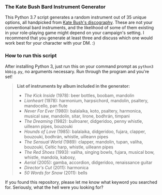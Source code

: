 ### The Kate Bush Bard Instrument Generator

This Python 3.7 script generates a random instrument out of 35 unique options, all handpicked from [Kate Bush's discography](https://en.wikipedia.org/wiki/Kate_Bush_discography). These are not your conventional bard instruments, and the likelihood of some of them existing in your role-playing game might depend on your campaign's setting. I recommend that you generate at least three and discuss which one would work best for your character with your DM. :)

### How to run this script

After installing Python 3, just run this on your command prompt as `python3 kbbig.py`, no arguments necessary. Run through the program and you're set!


> **List of instruments by album included in the generator:**
> - *The Kick Inside* (1978): beer bottles, boobam, mandolin
> - *Lionheart* (1978): harmonium, harpsichord, mandolin, psaltery, mandocello, pan flute
> - *Never For Ever* (1980): balalaika, koto, psaltery, harmonica, musical saw, mandolin, sitar, lirone, bodhrán, timpani
> - *The Dreaming* (1982): bullroarer, didgeridoo, penny whistle, uilleann pipes, bouzouki
> - *Hounds of Love* (1985): balalaika, didgeridoo, fujara, clapper, bouzouki, bodhrán, whistle, uilleann pipes
> - *The Sensual World* (1989): clapper, mandolin, tupan, valiha, bouzouki, Celtic harp, whistle, uilleann pipes
> - *The Red Shoes* (1993): valiha, singing bowls, fujara, musical bow, whistle, mandola, kabosy,
> - *Aerial* (2005): gamba, accordion, didgeridoo, renaissance guitar
> - *Director's Cut* (2011): harmonica
> - *50 Words for Snow* (2011): bells

If you found this repository, please let me know what keyword you searched for. Seriously, what the hell were you looking for?
